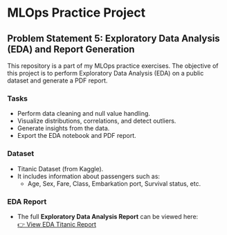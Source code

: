 # MLOps Practice Project

## Problem Statement 5: Exploratory Data Analysis (EDA) and Report Generation

This repository is a part of my MLOps practice exercises. The objective of this project is to perform Exploratory Data Analysis (EDA) on a public dataset and generate a PDF report.

### Tasks
- Perform data cleaning and null value handling.
- Visualize distributions, correlations, and detect outliers.
- Generate insights from the data.
- Export the EDA notebook and PDF report.

### Dataset
- Titanic Dataset (from Kaggle).
- It includes information about passengers such as:
  - Age, Sex, Fare, Class, Embarkation port, Survival status, etc.


### EDA Report

- The full **Exploratory Data Analysis Report** can be viewed here:  
  <a href="reports/eda_titanic_report.html" target="_blank">👉 View EDA Titanic Report</a>